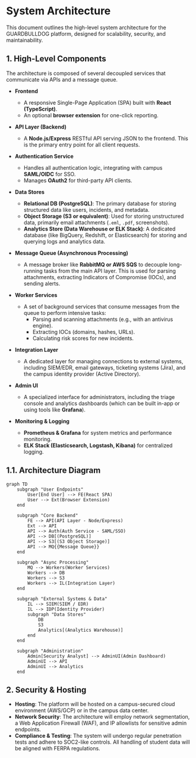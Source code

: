 # System Architecture

This document outlines the high-level system architecture for the GUARDBULLDOG platform, designed for scalability, security, and maintainability.

## 1. High-Level Components

The architecture is composed of several decoupled services that communicate via APIs and a message queue.

*   **Frontend**
    *   A responsive Single-Page Application (SPA) built with **React (TypeScript)**.
    *   An optional **browser extension** for one-click reporting.

*   **API Layer (Backend)**
    *   A **Node.js/Express** RESTful API serving JSON to the frontend. This is the primary entry point for all client requests.

*   **Authentication Service**
    *   Handles all authentication logic, integrating with campus **SAML/OIDC** for SSO.
    *   Manages **OAuth2** for third-party API clients.

*   **Data Stores**
    *   **Relational DB (PostgreSQL)**: The primary database for storing structured data like users, incidents, and metadata.
    *   **Object Storage (S3 or equivalent)**: Used for storing unstructured data, primarily email attachments (`.eml`, `.pdf`, screenshots).
    *   **Analytics Store (Data Warehouse or ELK Stack)**: A dedicated database (like BigQuery, Redshift, or Elasticsearch) for storing and querying logs and analytics data.

*   **Message Queue (Asynchronous Processing)**
    *   A message broker like **RabbitMQ or AWS SQS** to decouple long-running tasks from the main API layer. This is used for parsing attachments, extracting Indicators of Compromise (IOCs), and sending alerts.

*   **Worker Services**
    *   A set of background services that consume messages from the queue to perform intensive tasks:
        *   Parsing and scanning attachments (e.g., with an antivirus engine).
        *   Extracting IOCs (domains, hashes, URLs).
        *   Calculating risk scores for new incidents.

*   **Integration Layer**
    *   A dedicated layer for managing connections to external systems, including SIEM/EDR, email gateways, ticketing systems (Jira), and the campus identity provider (Active Directory).

*   **Admin UI**
    *   A specialized interface for administrators, including the triage console and analytics dashboards (which can be built in-app or using tools like **Grafana**).

*   **Monitoring & Logging**
    *   **Prometheus & Grafana** for system metrics and performance monitoring.
    *   **ELK Stack (Elasticsearch, Logstash, Kibana)** for centralized logging.

## 1.1. Architecture Diagram

```mermaid
graph TD
    subgraph "User Endpoints"
        User[End User] --> FE(React SPA)
        User --> Ext(Browser Extension)
    end

    subgraph "Core Backend"
        FE --> API(API Layer - Node/Express)
        Ext --> API
        API --> Auth(Auth Service - SAML/SSO)
        API --> DB[(PostgreSQL)]
        API --> S3[(S3 Object Storage)]
        API --> MQ{{Message Queue}}
    end

    subgraph "Async Processing"
        MQ --> Workers(Worker Services)
        Workers --> DB
        Workers --> S3
        Workers --> IL(Integration Layer)
    end

    subgraph "External Systems & Data"
        IL --> SIEM(SIEM / EDR)
        IL --> IDP(Identity Provider)
        subgraph "Data Stores"
            DB
            S3
            Analytics[(Analytics Warehouse)]
        end
    end

    subgraph "Administration"
        Admin[Security Analyst] --> AdminUI(Admin Dashboard)
        AdminUI --> API
        AdminUI --> Analytics
    end
```

## 2. Security & Hosting

*   **Hosting**: The platform will be hosted on a campus-secured cloud environment (AWS/GCP) or in the campus data center.
*   **Network Security**: The architecture will employ network segmentation, a Web Application Firewall (WAF), and IP allowlists for sensitive admin endpoints.
*   **Compliance & Testing**: The system will undergo regular penetration tests and adhere to SOC2-like controls. All handling of student data will be aligned with FERPA regulations.
